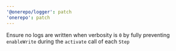 ```yaml
---
'@onerepo/logger': patch
'onerepo': patch
---
```


Ensure no logs are written when verbosity is `0` by fully preventing `enableWrite` during the `activate` call of each `Step`
